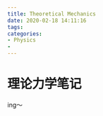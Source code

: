 ```yaml
---
title: Theoretical Mechanics
date: 2020-02-18 14:11:16
tags:
categories:
- Physics
- 
---
```


# 理论力学笔记

ing～